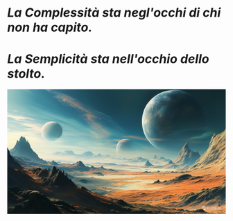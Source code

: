 <div align="left">
<span>
<h1><i>La <strong>Complessità</strong> sta negl'occhi di chi non ha capito.</i></h1>
<h1><i>La <strong>Semplicità</strong> sta nell'occhio dello stolto.</i></h1>
</span>
</div>

<div align="center">
<a href="https://github.com/cecinuga?tab=repositories"><img src="assets/github_background.png" alt="elon musk planet"></a>
</div>
